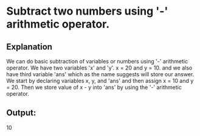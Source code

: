 # Subtract two numbers using '-' arithmetic operator.

## Explanation
We can do basic subtraction of variables or numbers using '-' arithmetic
operator.
We have two variables 'x' and 'y'. x = 20 and y = 10. and we also have third variable 'ans' which as the name suggests will store our answer.
We start by declaring variables x, y, and 'ans' and then assign x = 10 and y = 20.
Then we store value of x - y into 'ans' by using the '-' arithmetic operator.

## Output:
10